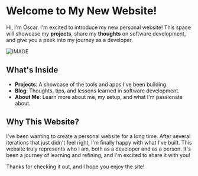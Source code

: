 # Welcome to My New Website!

Hi, I'm Óscar. I'm excited to introduce my new personal website! This space will showcase my **projects**, share my **thoughts** on software development, and give you a peek into my journey as a developer.

![IMAGE](/markdown/blog/Images/mywebsite.png)

## What's Inside

- **Projects**: A showcase of the tools and apps I've been building.
- **Blog**: Thoughts, tips, and lessons learned in software development.
- **About Me**: Learn more about me, my setup, and what I'm passionate about.

## Why This Website?

I've been wanting to create a personal website for a long time. After several iterations that just didn't feel right, I'm finally happy with what I've built. This website truly represents who I am, both as a developer and as a person. It's been a journey of learning and refining, and I'm excited to share it with you!

Thanks for checking it out, and I hope you enjoy the site!